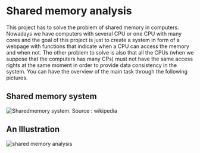 # Shared memory analysis
This project has to solve the problem of shared memory in computers. Nowadays we have computers with several CPU or one CPU with many cores 
and the goal of this project is just to create a system in form of a webpage with functions that indicate when a CPU can access the memory
and when not. 
The other problem to solve is also that all the CPUs (when we suppose that the computers has many CPs) must not have the same access rights
at the same moment in order to provide data consistency in the system.
You can have the overview of the main task through the following pictures.
## Shared memory system

![Sharedmemory system. Source : wikipedia](https://upload.wikimedia.org/wikipedia/commons/thumb/f/f2/Shared_memory.svg/655px-Shared_memory.svg.png "Shared memory system. Source : wikipedia")

## An Illustration

![shared memory analysis](https://user-images.githubusercontent.com/18310731/44988338-97af5d00-af8a-11e8-9e6c-f61b1dceb1ca.png)


